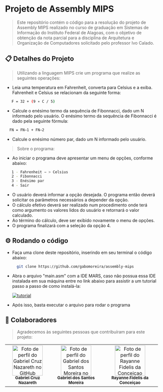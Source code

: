 # Projeto de Assembly MIPS
> Este repositório contém o código para a resolução do projeto de Assembly MIPS realizado no curso de graduação em Sistemas de Informação do Instituto Federal de Alagoas, com o objetivo de obtenção da nota parcial para a disciplina de Arquitetura e Organização de Computadores solicitado pelo professor Ivo Calado.

## 📋 Detalhes do Projeto
> Utilizando a linguagem MIPS crie um programa que realize as seguintes operações:
- Leia uma temperatura em Fahrenheit, converta para Celsius e a exiba. Fahrenheit e
Celsius se relacionam da seguinte forma:
```bash
   F = 32 + (9 ∗ C / 5)
```    
- Calcule o enésimo termo da sequência de Fibonnacci, dado um N informado pelo usuário.
O enésimo termo da sequência de Fibonnacci  é dado pela seguinte fórmula:
```bash
  FN = FN−1 + FN−2
``` 
- Calcule o enésimo número par, dado um N informado pelo usuário.
> Sobre o programa:
- Ao iniciar o programa deve apresentar um menu de opções, conforme abaixo:
```bash
   1 - Fahrenheit − > Celsius
   2 - Fibonnacci
   3 - Enésimo par
   4 - Sair
``` 

- O usuário deverá informar a opção desejada. O programa então deverá solicitar os
parâmetros necessários a depender da opção.
- O cálculo efetivo deverá ser realizado num procedimento onde terá como argumento os valores lidos do usuário e retornará o valor calculado.
- Ao término do cálculo, deve ser exibido novamente o menu de opções.
- O programa finalizará com a seleção da opção 4.

## ⚙️ Rodando o  código

- Faça uma clone deste repositório, inserindo em seu terminal o código abaixo:
    ```bash
      git clone https://github.com/gabomoreira/assembly-mips
    ```
- Abra o arquivo "main.asm" com a IDE MARS, caso não possua essa IDE instalada em sua máquina entre no link abaixo para assistir a um tutorial passo a passo de como instalá-la: 

    [![tutorial](https://img.shields.io/badge/tutorial_ide_MIps-000?style=for-the-badge&logo=youtube&logoColor=white)](https://www.youtube.com/watch?v=XtznbGfyd1o)
- Após isso, basta executar o arquivo para rodar o programa
    
    
## 🤝 Colaboradores

> Agradecemos às seguintes pessoas que contribuíram para este projeto:

<table>
  <tr>
    <td align="center">
      <a href="https://github.com/gabrielcruzn">
        <img src="https://github.com/gabrielcruzn.png" width="100px;" alt="Foto de perfil do Gabriel Cruz Nazareth no GitHub"/><br>
        <sub>
          <b>Gabriel Cruz Nazareth</b>
        </sub>
      </a>
    </td>
    <td align="center">
      <a href="https://github.com/gabomoreira">
        <img src="https://github.com/gabomoreira.png" width="100px;" alt="Foto de perfil do Gabriel dos Santos Moreira no GitHub"/><br>
        <sub>
          <b>Gabriel dos Santos Moreira</b>
        </sub>
      </a>
    </td>
    <td align="center">
      <a href="https://github.com/link_da_rayanne">
        <img src="https://cdn-icons-png.flaticon.com/512/6522/6522516.png" width="100px;" alt="Foto de perfil do Rayanne Fidelis da Conceiçao no GitHub"/><br>
        <sub>
          <b>Rayanne Fidelis da Conceiçao</b>
        </sub>
      </a>
    </td>
  </tr>
</table>
